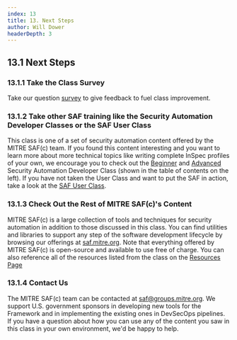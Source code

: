 ```yaml
---
index: 13
title: 13. Next Steps
author: Will Dower
headerDepth: 3
---
```


## 13.1 Next Steps

### 13.1.1 Take the Class Survey
Take our question [survey](https://forms.office.com/g/JPUWUVjXes) to give feedback to fuel class improvement.

### 13.1.2 Take other SAF training like the Security Automation Developer Classes or the SAF User Class
This class is one of a set of security automation content offered by the MITRE SAF(c) team. If you found this content interesting and you want to learn more about more technical topics like writing complete InSpec profiles of your own, we encourage you to check out the [Beginner](../beginner/) and [Advanced](../advanced/) Security Automation Developer Class (shown in the table of contents on the left). If you have not taken the User Class and want to put the SAF in action, take a look at the [SAF User Class](../user/).

### 13.1.3 Check Out the Rest of MITRE SAF(c)'s Content
MITRE SAF(c) is a large collection of tools and techniques for security automation in addition to those discussed in this class. You can find utilities and libraries to support any step of the software development lifecycle by browsing our offerings at [saf.mitre.org](https://saf.mitre.org). Note that everything offered by MITRE SAF(c) is open-source and available to use free of charge. You can also reference all of the resources listed from the class on the [Resources Page](../../resources/README.md)

### 13.1.4 Contact Us
The MITRE SAF(c) team can be contacted at [saf@groups.mitre.org](mailto:saf@groups.mitre.org). We support U.S. government sponsors in developing new tools for the Framework and in implementing the existing ones in DevSecOps pipelines. If you have a question about how you can use any of the content you saw in this class in your own environment, we'd be happy to help.
